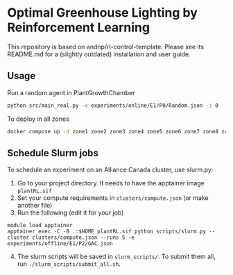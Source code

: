 # Optimal Greenhouse Lighting by Reinforcement Learning

This repository is based on andnp/rl-control-template. Please see its README.md for a (slightly outdated) installation and user guide.

## Usage
Run a random agent in PlantGrowthChamber

```bash
python src/main_real.py -e experiments/online/E1/P0/Random.json -i 0
```


To deploy in all zones
```bash
docker compose up -d zone1 zone2 zone3 zone4 zone5 zone6 zone7 zone8 zone9 zone10 zone11 zone12
```

## Schedule Slurm jobs
To schedule an experiment on an Alliance Canada cluster, use slurm.py:
1. Go to your project directory. It needs to have the apptainer image `plantRL.sif`
2. Set your compute requirements in `clusters/compute.json` (or make another file)
3. Run the following (edit it for your job)
```
module load apptainer
apptainer exec -C -B .:$HOME plantRL.sif python scripts/slurm.py --cluster clusters/compute.json --runs 5 -e experiments/offline/E1/P2/GAC.json
```

4. The slurm scripts will be saved in `slurm_scripts/`. To submit them all, run `./slurm_scripts/submit_all.sh`.
